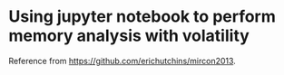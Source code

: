 # Using jupyter notebook to perform memory analysis with volatility

Reference from https://github.com/erichutchins/mircon2013. 
